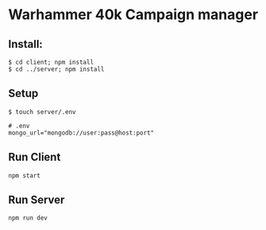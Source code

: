 # Warhammer 40k Campaign manager

## Install:
```
$ cd client; npm install
$ cd ../server; npm install
```

## Setup
```
$ touch server/.env

# .env
mongo_url="mongodb://user:pass@host:port"
```

## Run Client
```
npm start
```

## Run Server
```
npm run dev
```
